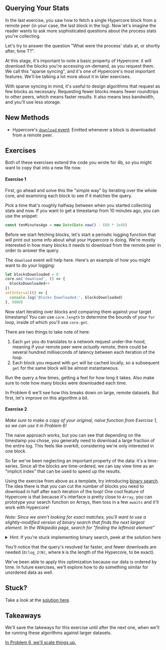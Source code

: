 ## Querying Your Stats

In the last exercise, you saw how to fetch a single Hypercore block from a remote peer (in your case, the last block in the log). Now let's imagine the reader wants to ask more sophisticated questions about the process stats you're collecting.

Let's try to answer the question "What were the process' stats at, or shortly after, time T?". 

At this stage, it's important to note a basic property of Hypercore: it will download the blocks you're accessing on-demand, as you request them. We call this "sparse syncing", and it's one of Hypercore's most important features. We'll be talking a lot more about it in later exercises.

With sparse syncing in mind, it's useful to design algorithms that request as few blocks as necessary. Requesting fewer blocks means fewer roundtrips to other peers, which means faster results. It also means less bandwidth, and you'll use less storage.

## New Methods
* Hypercore's [`download` event](https://github.com/hypercore-protocol/hypercore#feedondownload-index-data): Emitted whenever a block is downloaded from a remote peer.

## Exercises

Both of these exercises extend the code you wrote for 4b, so you might want to copy that into a new file now.

#### Exercise 1

First, go ahead and solve this the "simple way" by iterating over the whole core, and examining each block to see if it matches the query. 

Pick a time that's roughly halfway between when you started collecting stats and now. If you want to get a timestamp from 10 minutes ago, you can use the snippet:
```js
const tenMinutesAgo = new Date(Date.now() - (60 * 1e4))
```

Before we start fetching blocks, let's start a periodic logging function that will print out some info about what your Hypercore is doing. We're mostly interested in how many blocks it needs to download from the remote peer in order to answer the query.

The `download` event will help here. Here's an example of how you might want to do your logging:
```js
let blocksDownloaded = 0
core.on('download', () => {
  blocksDownloaded++
})
setInterval(() => {
  console.log('Blocks Downloaded:', blocksDownloaded)
}, 5000)
```

Now start iterating over blocks and comparing them against your target timestamp! You can use `core.length` to determine the bounds of your `for` loop, inside of which you'll use `core.get`.

There are two things to take note of here:
1. Each `get` you do translates to a network request under-the-hood, meaning if your remote peer were *actually* remote, there could be several hundred milliseconds of latency between each iteration of the loop.
2. Each block you request with `get` will be cached locally, so a subsequent `get` for the same block will be almost instantaneous.

Run the query a few times, getting a feel for how long it takes. Also make sure to note how many blocks were downloaded each time.

In Problem 6 we'll see how this breaks down on large, remote datasets. But first, let's improve on this algorithm a bit.

#### Exercise 2

*Make sure to make a copy of your original, naive function from Exercise 1, so we can use it in Problem 6!*

The naive approach works, but you can see that depending on the timestamp you chose, you generally need to download a large fraction of the entire log. This feels like overkill, considering we're only interested in one block.

So far we've been neglecting an important property of the data: it's a time-series. Since all the blocks are time-ordered, we can say view time as an "implicit index" that can be used to speed up the results.

Using the exercise from above as a template, try introducing [binary search](https://en.wikipedia.org/wiki/Binary_search_algorithm). The idea there is that you can cut the number of blocks you need to download in half after each iteration of the loop! One cool feature of Hypercore is that because it's interface is pretty close to `Array`, you can prototype your search function on Arrays, then toss in a few `awaits` and it'll work with Hypercore!

*Note: Since we aren't looking for exact matches, you'll want to use a slightly-modified version of binary search that finds the next largest element. In the Wikipedia page, search for "finding the leftmost element"*

<details>
  <summary>Hint: If you're stuck implementing binary search, peek at the solution here</summary>

```js
async function binarySearchClosestStats (core, target) {
  let lower = 0
  let upper = core.length

  while (lower < upper) {
    const mid = Math.floor((upper + lower) / 2)

    const block = await core.get(mid)
    const date = new Date(block.timestamp)

    if (date < target) lower = mid + 1
    else upper = mid
  }

  return core.get(lower)
}
```
</details>

You'll notice that the query's resolved far faster, and fewer downloads are needed (`O(log_2(N)`, where `N` is the length of the Hypercore, to be exact).

We've been able to apply this optimization because our data is ordered by time. In future exercises, we'll explore how to do something similar for unordered data as well.

## Stuck?

Take a look at the [solution here](/solutions/05/index.js).

## Takeaways
We'll save the takeways for this exercise until after the next one, when we'll be running these algorithms against larger datasets.

[In Problem 6, we'll scale things up.](06.md)
